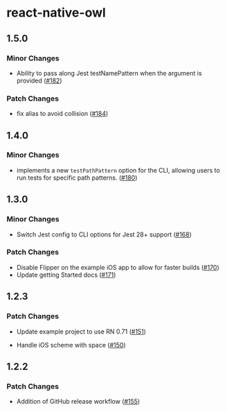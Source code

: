 # react-native-owl

## 1.5.0

### Minor Changes

- Ability to pass along Jest testNamePattern when the argument is provided ([#182](https://github.com/FormidableLabs/react-native-owl/pull/182))

### Patch Changes

- fix alias to avoid collision ([#184](https://github.com/FormidableLabs/react-native-owl/pull/184))

## 1.4.0

### Minor Changes

- implements a new `testPathPattern` option for the CLI, allowing users to run tests for specific path patterns. ([#180](https://github.com/FormidableLabs/react-native-owl/pull/180))

## 1.3.0

### Minor Changes

- Switch Jest config to CLI options for Jest 28+ support ([#168](https://github.com/FormidableLabs/react-native-owl/pull/168))

### Patch Changes

- Disable Flipper on the example iOS app to allow for faster builds ([#170](https://github.com/FormidableLabs/react-native-owl/pull/170))
- Update getting Started docs ([#171](https://github.com/FormidableLabs/react-native-owl/pull/171))

## 1.2.3

### Patch Changes

- Update example project to use RN 0.71 ([#151](https://github.com/FormidableLabs/react-native-owl/pull/151))

- Handle iOS scheme with space ([#150](https://github.com/FormidableLabs/react-native-owl/pull/150))

## 1.2.2

### Patch Changes

- Addition of GitHub release workflow ([#155](https://github.com/FormidableLabs/react-native-owl/pull/155))
